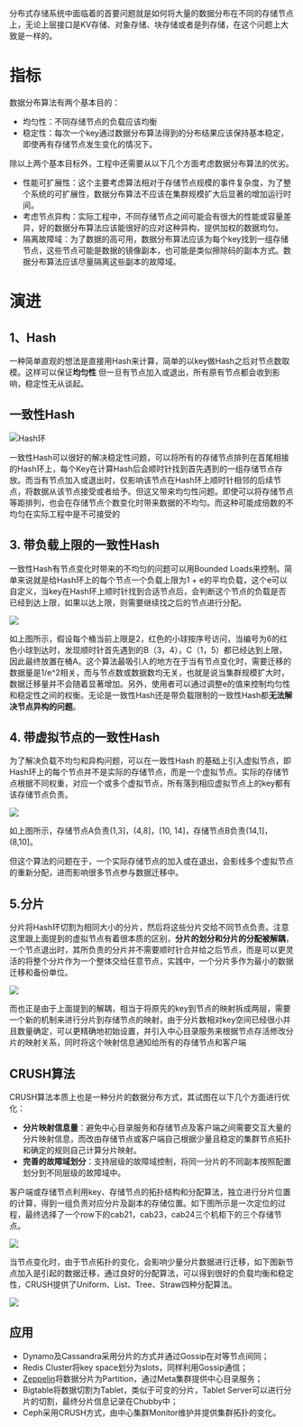 ​	分布式存储系统中面临着的首要问题就是如何将大量的数据分布在不同的存储节点上，无论上层接口是KV存储、对象存储、块存储或者是列存储，在这个问题上大致是一样的。

# 指标

数据分布算法有两个基本目的：

- 均匀性：不同存储节点的负载应该均衡
- 稳定性：每次一个key通过数据分布算法得到的分布结果应该保持基本稳定，即使再有存储节点发生变化的情况下。

除以上两个基本目标外，工程中还需要从以下几个方面考虑数据分布算法的优劣。

- 性能可扩展性：这个主要考虑算法相对于存储节点规模的事件复杂度，为了整个系统的可扩展性，数据分布算法不应该在集群规模扩大后显著的增加运行时间。
- 考虑节点异构：实际工程中，不同存储节点之间可能会有很大的性能或容量差异，好的数据分布算法应该能很好的应对这种异构，提供加权的数据均匀。
- 隔离故障域：为了数据的高可用，数据分布算法应该为每个key找到一组存储节点，这些节点可能是数据的镜像副本，也可能是类似擦除码的副本方式。数据分布算法应该尽量隔离这些副本的故障域。

# 演进

## 1、Hash

一种简单直观的想法是直接用Hash来计算，简单的以key做Hash之后对节点数取模。这样可以保证**均匀性** 但一旦有节点加入或退出，所有原有节点都会收到影响，稳定性无从谈起。

## 一致性Hash

![Hash环](https://upload-images.jianshu.io/upload_images/530927-586f96c707e9441c.png)

一致性Hash可以很好的解决稳定性问题，可以将所有的存储节点排列在首尾相接的Hash环上，每个Key在计算Hash后会顺时针找到首先遇到的一组存储节点存放。而当有节点加入或退出时，仅影响该节点在Hash环上顺时针相邻的后续节点，将数据从该节点接受或者给予。但这又带来均匀性问题。即使可以将存储节点等距排列，也会在存储节点个数变化时带来数据的不均匀。而这种可能成倍数的不均匀在实际工程中是不可接受的

## 3. 带负载上限的一致性Hash

一致性Hash有节点变化时带来的不均匀的问题可以用Bounded Loads来控制。简单来说就是给Hash环上的每个节点一个负载上限为1 + e的平均负载，这个e可以自定义，当key在Hash环上顺时针找到合适节点后，会判断这个节点的负载是否已经到达上限，如果以达上限，则需要继续找之后的节点进行分配。

![](https://upload-images.jianshu.io/upload_images/530927-08cab154efe584c1.png)

如上图所示，假设每个桶当前上限是2，红色的小球按序号访问，当编号为6的红色小球到达时，发现顺时针首先遇到的B（3，4），C（1，5）都已经达到上限，因此最终放置在桶A。这个算法最吸引人的地方在于当有节点变化时，需要迁移的数据量是1/e^2相关，而与节点数或数据数均无关，也就是说当集群规模扩大时，数据迁移量并不会随着显著增加。另外，使用者可以通过调整e的值来控制均匀性和稳定性之间的权衡。无论是一致性Hash还是带负载限制的一致性Hash都**无法解决节点异构的问题**。



#### 

## 4. 带虚拟节点的一致性Hash



为了解决负载不均匀和异构问题，可以在一致性Hash 的基础上引入虚拟节点，即Hash环上的每个节点并不是实际的存储节点，而是一个虚拟节点。实际的存储节点根据不同权重，对应一个或多个虚拟节点，所有落到相应虚拟节点上的key都有该存储节点负责。

![](https://upload-images.jianshu.io/upload_images/530927-6fe3dc34df69281a.png)

如上图所示，存储节点A负责(1,3]，(4,8]，(10, 14]，存储节点B负责(14,1]，(8,10]。

但这个算法的问题在于，一个实际存储节点的加入或在退出，会影线多个虚拟节点的重新分配，进而影响很多节点参与数据迁移中。

## 5.分片

分片将Hash环切割为相同大小的分片，然后将这些分片交给不同节点负责。注意这里跟上面提到的虚拟节点有着很本质的区别，**分片的划分和分片的分配被解耦**，一个节点退出时，其所负责的分片并不需要顺时针合并给之后节点，而是可以更灵活的将整个分片作为一个整体交给任意节点，实践中，一个分片多作为最小的数据迁移和备份单位。



![](https://upload-images.jianshu.io/upload_images/530927-b5bc316770ad0d69.png)

而也正是由于上面提到的解耦，相当于将原先的key到节点的映射拆成两层，需要一个新的机制来进行分片到存储节点的映射，由于分片数相对key空间已经很小并且数量确定，可以更精确地初始设置，并引入中心目录服务来根据节点存活修改分片的映射关系，同时将这个映射信息通知给所有的存储节点和客户端

## CRUSH算法

CRUSH算法本质上也是一种分片的数据分布方式，其试图在以下几个方面进行优化：

- **分片映射信息量**：避免中心目录服务和存储节点及客户端之间需要交互大量的分片映射信息，而改由存储节点或客户端自己根据少量且稳定的集群节点拓扑和确定的规则自己计算分片映射。
- **完善的故障域划分**：支持层级的故障域控制，将同一分片的不同副本按照配置划分到不同层级的故障域中。

客户端或存储节点利用key、存储节点的拓扑结构和分配算法，独立进行分片位置的计算，得到一组负责对应分片及副本的存储位置。如下图所示是一次定位的过程，最终选择了一个row下的cab21，cab23，cab24三个机柜下的三个存储节点。

![](https://upload-images.jianshu.io/upload_images/530927-35a1aa457f2b4dee.png)

当节点变化时，由于节点拓扑的变化，会影响少量分片数据进行迁移，如下图新节点加入是引起的数据迁移，通过良好的分配算法，可以得到很好的负载均衡和稳定性，CRUSH提供了Uniform、List、Tree、Straw四种分配算法。

![](https://upload-images.jianshu.io/upload_images/530927-ce71890157d0524b.png)

## 应用

- Dynamo及Cassandra采用分片的方式并通过Gossip在对等节点间同；
- Redis Cluster将key space划分为slots，同样利用Gossip通信；
- [Zeppelin](https://link.jianshu.com?t=https://github.com/Qihoo360/zeppelin)将数据分片为Partition，通过Meta集群提供中心目录服务；
- Bigtable将数据切割为Tablet，类似于可变的分片，Tablet Server可以进行分片的切割，最终分片信息记录在Chubby中；
- Ceph采用CRUSH方式，由中心集群Monitor维护并提供集群拓扑的变化。

